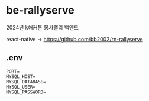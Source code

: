 # be-rallyserve
2024년 k해커톤 봉사랠리 백엔드

react-native -> https://github.com/bb2002/rn-rallyserve

## .env
```
PORT=
MYSQL_HOST=
MYSQL_DATABASE=
MYSQL_USER=
MYSQL_PASSWORD=
```
